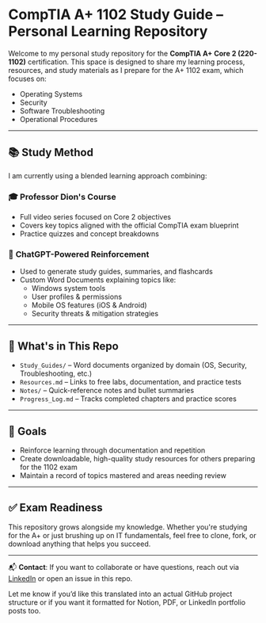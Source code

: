 # CompTIA A+ 1102 Study Guide – Personal Learning Repository

Welcome to my personal study repository for the **CompTIA A+ Core 2 (220-1102)** certification. This space is designed to share my learning process, resources, and study materials as I prepare for the A+ 1102 exam, which focuses on:

- Operating Systems
- Security
- Software Troubleshooting
- Operational Procedures

---

## 📚 Study Method

I am currently using a blended learning approach combining:

### 🎓 **Professor Dion's Course**
- Full video series focused on Core 2 objectives
- Covers key topics aligned with the official CompTIA exam blueprint
- Practice quizzes and concept breakdowns

### 🤖 **ChatGPT-Powered Reinforcement**
- Used to generate study guides, summaries, and flashcards
- Custom Word Documents explaining topics like:
  - Windows system tools
  - User profiles & permissions
  - Mobile OS features (iOS & Android)
  - Security threats & mitigation strategies

---

## 📁 What's in This Repo

- `Study_Guides/` – Word documents organized by domain (OS, Security, Troubleshooting, etc.)
- `Resources.md` – Links to free labs, documentation, and practice tests
- `Notes/` – Quick-reference notes and bullet summaries
- `Progress_Log.md` – Tracks completed chapters and practice scores

---

## 📌 Goals

- Reinforce learning through documentation and repetition
- Create downloadable, high-quality study resources for others preparing for the 1102 exam
- Maintain a record of topics mastered and areas needing review

---

## ✅ Exam Readiness

This repository grows alongside my knowledge. Whether you're studying for the A+ or just brushing up on IT fundamentals, feel free to clone, fork, or download anything that helps you succeed.

---

📬 **Contact**: If you want to collaborate or have questions, reach out via [LinkedIn](#) or open an issue in this repo.

Let me know if you’d like this translated into an actual GitHub project structure or if you want it formatted for Notion, PDF, or LinkedIn portfolio posts too.
